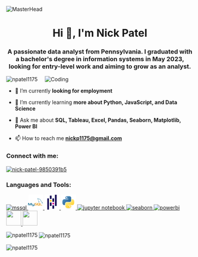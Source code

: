 ![MasterHead](https://static.vecteezy.com/system/resources/previews/009/233/542/non_2x/data-analysis-banner-web-icon-set-analytics-search-data-mining-data-filter-pie-chart-and-etc-illustration-concept-vector.jpg)
<h1 align="center">Hi 👋, I'm Nick Patel</h1>
<h3 align="center">A passionate data analyst from Pennsylvania. I graduated with a bachelor's degree in information systems in May 2023, looking for entry-level work and aiming to grow as an analyst.</h3>
<img align="right" alt="Coding" width="400" src="https://i.pinimg.com/originals/fc/71/63/fc71635c7f1b09ed30413f59bb749582.gif">
  
<p align="left"> <img src="https://komarev.com/ghpvc/?username=npatel1175&label=Profile%20views&color=0e75b6&style=flat" alt="npatel1175" /> </p>
    
- 🔭 I’m currently **looking for employment**   

- 🌱 I’m currently learning **more about Python, JavaScript, and Data Science**              
    
- 💬 Ask me about **SQL, Tableau, Excel, Pandas, Seaborn, Matplotlib, Power BI**   

- 📫 How to reach me **nickp1175@gmail.com**   
      
<h3 align="left">Connect with me:</h3>
<p align="left">
<a href="https://linkedin.com/in/nick-patel-9850391b5" target="blank"><img align="center" src="https://raw.githubusercontent.com/rahuldkjain/github-profile-readme-generator/master/src/images/icons/Social/linked-in-alt.svg" alt="nick-patel-9850391b5" height="30" width="40" /></a>
</p>

<h3 align="left">Languages and Tools:</h3>
<p align="left"> 
  <a href="https://www.microsoft.com/en-us/sql-server" target="_blank" rel="noreferrer"> <img src="https://www.svgrepo.com/show/303229/microsoft-sql-server-logo.svg" alt="mssql" width="40" height="40"/> </a>
  <a href="https://www.mysql.com/" target="_blank" rel="noreferrer"> <img src="https://raw.githubusercontent.com/devicons/devicon/master/icons/mysql/mysql-original-wordmark.svg" alt="mysql" width="40" height="40"/> </a>
  <a href="https://pandas.pydata.org/" target="_blank" rel="noreferrer"> <img src="https://raw.githubusercontent.com/devicons/devicon/2ae2a900d2f041da66e950e4d48052658d850630/icons/pandas/pandas-original.svg" alt="pandas" width="40" height="40"/> </a>
  <a href="https://www.python.org" target="_blank" rel="noreferrer"> <img src="https://raw.githubusercontent.com/devicons/devicon/master/icons/python/python-original.svg" alt="python" width="40" height="40"/> </a>
  <a href="https://www.jupyter.org/" target="_blank" rel="noreferrer"> <img src="https://seeklogo.com/images/J/jupyter-logo-A91705F539-seeklogo.com.png" alt="jupyter notebook" width="40" height="40"/> </a>
  <a href="https://seaborn.pydata.org/" target="_blank" rel="noreferrer"> <img src="https://seaborn.pydata.org/_images/logo-mark-lightbg.svg" alt="seaborn" width="40" height="40"/> </a>
  <a href="https://powerbi.microsoft.com/" target="_blank" rel="noreferrer"> <img src="https://upload.wikimedia.org/wikipedia/commons/thumb/c/cf/New_Power_BI_Logo.svg/2048px-New_Power_BI_Logo.svg.png" alt="powerbi" width="40" height="40"/> </a>
  <a href="https://www.tableau.com/" target="_blank" rel="noreferrer"> <img src="https://cdn.worldvectorlogo.com/logos/tableau-software.svg" width="40" height="40"/> </a>
  <a href="https://www.microsoft.com/" target="_blank" rel="noreferrer"> <img src="https://upload.wikimedia.org/wikipedia/commons/thumb/3/34/Microsoft_Office_Excel_%282019%E2%80%93present%29.svg/1101px-Microsoft_Office_Excel_%282019%E2%80%93present%29.svg.png" width="40" height="40"/> </a>
</p>

<p><img align="left" src="https://github-readme-stats.vercel.app/api/top-langs?username=npatel1175&show_icons=true&locale=en&layout=compact" alt="npatel1175" /></p>

<p>&nbsp;<img align="center" src="https://github-readme-stats.vercel.app/api?username=npatel1175&show_icons=true&locale=en" alt="npatel1175" /></p>

<p><img align="center" src="https://github-readme-streak-stats.herokuapp.com/?user=npatel1175&" alt="npatel1175" /></p>
